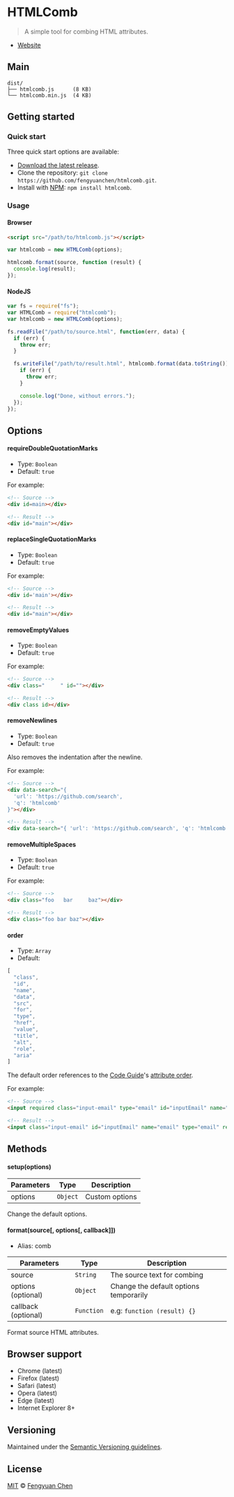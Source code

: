# HTMLComb

> A simple tool for combing HTML attributes.

- [Website](https://fengyuanchen.github.io/htmlcomb)



## Main

```
dist/
├── htmlcomb.js      (8 KB)
└── htmlcomb.min.js  (4 KB)
```



## Getting started

### Quick start

Three quick start options are available:

- [Download the latest release](https://github.com/fengyuanchen/htmlcomb/archive/master.zip).
- Clone the repository: `git clone https://github.com/fengyuanchen/htmlcomb.git`.
- Install with [NPM](http://npmjs.org): `npm install htmlcomb`.


### Usage

#### Browser

```html
<script src="/path/to/htmlcomb.js"></script>
```

```js
var htmlcomb = new HTMLComb(options);

htmlcomb.format(source, function (result) {
  console.log(result);
});
```


#### NodeJS

```js
var fs = require("fs");
var HTMLComb = require("htmlcomb");
var htmlcomb = new HTMLComb(options);

fs.readFile("/path/to/source.html", function(err, data) {
  if (err) {
    throw err;
  }

  fs.writeFile("/path/to/result.html", htmlcomb.format(data.toString()), function (err) {
    if (err) {
      throw err;
    }

    console.log("Done, without errors.");
  });
});
```



## Options

#### requireDoubleQuotationMarks

- Type: `Boolean`
- Default: `true`

For example:

```html
<!-- Source -->
<div id=main></div>

<!-- Result -->
<div id="main"></div>
```


#### replaceSingleQuotationMarks

- Type: `Boolean`
- Default: `true`

For example:

```html
<!-- Source -->
<div id='main'></div>

<!-- Result -->
<div id="main"></div>
```


#### removeEmptyValues

- Type: `Boolean`
- Default: `true`

For example:

```html
<!-- Source -->
<div class="     " id=""></div>

<!-- Result -->
<div class id></div>
```


#### removeNewlines

- Type: `Boolean`
- Default: `true`

Also removes the indentation after the newline.

For example:

```html
<!-- Source -->
<div data-search="{
  'url': 'https://github.com/search',
  'q': 'htmlcomb'
}"></div>

<!-- Result -->
<div data-search="{ 'url': 'https://github.com/search', 'q': 'htmlcomb'}"></div>
```


#### removeMultipleSpaces

- Type: `Boolean`
- Default: `true`

For example:

```html
<!-- Source -->
<div class="foo   bar     baz"></div>

<!-- Result -->
<div class="foo bar baz"></div>
```


#### order

- Type: `Array`
- Default:
```js
[
  "class",
  "id",
  "name",
  "data",
  "src",
  "for",
  "type",
  "href",
  "value",
  "title",
  "alt",
  "role",
  "aria"
]
```

The default order references to the [Code Guide](http://codeguide.co/)'s [attribute order](http://codeguide.co/#html-attribute-order).

For example:

```html
<!-- Source -->
<input required class="input-email" type="email" id="inputEmail" name="email">

<!-- Result -->
<input class="input-email" id="inputEmail" name="email" type="email" required>
```



## Methods

#### setup(options)

Parameters  | Type     | Description
----------- | -------- | --------------
options     | `Object` | Custom options

Change the default options.


#### format(source[, options[, callback]])

- Alias: comb

Parameters          | Type       | Description
------------------- | ---------- | --------------------------------------
source              | `String`   | The source text for combing
options (optional)  | `Object`   | Change the default options temporarily
callback (optional) | `Function` | e.g: `function (result) {}`

Format source HTML attributes.



## Browser support

- Chrome (latest)
- Firefox (latest)
- Safari (latest)
- Opera (latest)
- Edge (latest)
- Internet Explorer 8+



## Versioning

Maintained under the [Semantic Versioning guidelines](http://semver.org/).



## License

[MIT](http://opensource.org/licenses/MIT) © [Fengyuan Chen](http://chenfengyuan.com)
